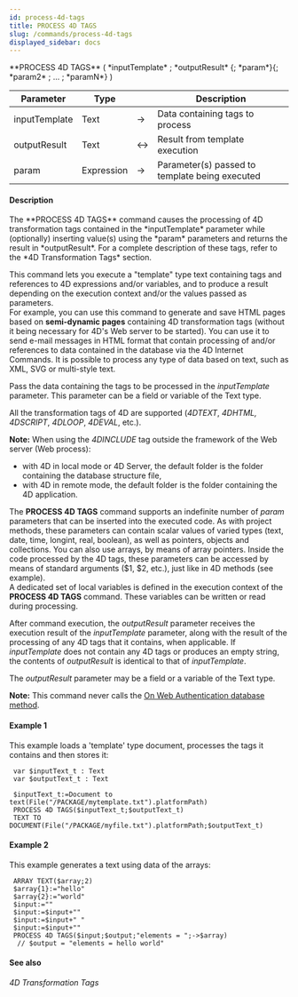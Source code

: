 ```yaml
---
id: process-4d-tags
title: PROCESS 4D TAGS
slug: /commands/process-4d-tags
displayed_sidebar: docs
---
```


<!--REF #_command_.PROCESS 4D TAGS.Syntax-->**PROCESS 4D TAGS** ( *inputTemplate* ; *outputResult* {; *param*}{; *param2* ; ... ; *paramN*} )<!-- END REF-->
<!--REF #_command_.PROCESS 4D TAGS.Params-->
| Parameter | Type |  | Description |
| --- | --- | --- | --- |
| inputTemplate | Text | &srarr; | Data containing tags to process |
| outputResult | Text | &harr; | Result from template execution |
| param | Expression | &srarr; | Parameter(s) passed to template being executed |

<!-- END REF-->

#### Description 

<!--REF #_command_.PROCESS 4D TAGS.Summary-->The **PROCESS 4D TAGS** command causes the processing of 4D transformation tags contained in the *inputTemplate* parameter while (optionally) inserting value(s) using the *param* parameters and returns the result in *outputResult*.<!-- END REF--> For a complete description of these tags, refer to the *4D Transformation Tags* section.

This command lets you execute a "template" type text containing tags and references to 4D expressions and/or variables, and to produce a result depending on the execution context and/or the values passed as parameters.   
For example, you can use this command to generate and save HTML pages based on **semi-dynamic pages** containing 4D transformation tags (without it being necessary for 4D's Web server to be started). You can use it to send e-mail messages in HTML format that contain processing of and/or references to data contained in the database via the 4D Internet Commands. It is possible to process any type of data based on text, such as XML, SVG or multi-style text.

Pass the data containing the tags to be processed in the *inputTemplate* parameter. This parameter can be a field or variable of the Text type. 

All the transformation tags of 4D are supported (*4DTEXT*, *4DHTML, 4DSCRIPT*, *4DLOOP*, *4DEVAL*, etc.).

**Note:** When using the *4DINCLUDE* tag outside the framework of the Web server (Web process):

* with 4D in local mode or 4D Server, the default folder is the folder containing the database structure file,
* with 4D in remote mode, the default folder is the folder containing the 4D application.

The **PROCESS 4D TAGS** command supports an indefinite number of *param* parameters that can be inserted into the executed code. As with project methods, these parameters can contain scalar values of varied types (text, date, time, longint, real, boolean), as well as pointers, objects and collections. You can also use arrays, by means of array pointers. Inside the code processed by the 4D tags, these parameters can be accessed by means of standard arguments ($1, $2, etc.), just like in 4D methods (see example).  
A dedicated set of local variables is defined in the execution context of the **PROCESS 4D TAGS** command. These variables can be written or read during processing.

After command execution, the *outputResult* parameter receives the execution result of the *inputTemplate* parameter, along with the result of the processing of any 4D tags that it contains, when applicable. If *inputTemplate* does not contain any 4D tags or produces an empty string, the contents of *outputResult* is identical to that of *inputTemplate*.

The *outputResult* parameter may be a field or a variable of the Text type.

**Note:** This command never calls the [On Web Authentication database method](on-web-authentication-database-method.md).

#### Example 1 

This example loads a 'template' type document, processes the tags it contains and then stores it:

```4d
 var $inputText_t : Text
 var $outputText_t : Text
 
 $inputText_t:=Document to text(File("/PACKAGE/mytemplate.txt").platformPath)
 PROCESS 4D TAGS($inputText_t;$outputText_t)
 TEXT TO DOCUMENT(File("/PACKAGE/myfile.txt").platformPath;$outputText_t)
```

#### Example 2 

This example generates a text using data of the arrays:

```4d
 ARRAY TEXT($array;2)
 $array{1}:="hello"
 $array{2}:="world"
 $input:=""
 $input:=$input+""
 $input:=$input+" "
 $input:=$input+""
 PROCESS 4D TAGS($input;$output;"elements = ";->$array)
  // $output = "elements = hello world"
```

#### See also 

*4D Transformation Tags*  